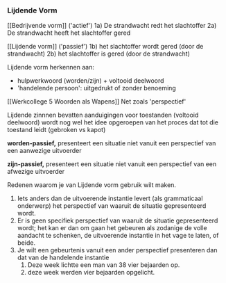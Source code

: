 ### Lijdende Vorm

[[Bedrijvende vorm]] ('actief')
1a) De strandwacht redt het slachtoffer
2a) De strandwacht heeft het slachtoffer gered

[[Lijdende vorm]] ('passief')
1b) het slachtoffer wordt gered (door de strandwacht)
2b) het slachtoffer is gered (door de strandwacht)

Lijdende vorm herkennen aan:
- hulpwerkwoord (worden/zijn) + voltooid deelwoord
- 'handelende persoon': uitgedrukt of zonder benoeming

[[Werkcollege 5 Woorden als Wapens]]
Net zoals 'perspectief'

Lijdende zinnnen bevatten aanduigingen voor toestanden (voltooid deelwoord) wordt nog wel het idee opgeroepen van het proces dat tot die toestand leidt (gebroken vs kapot)


**worden-passief,** presenteert een situatie niet vanuit een perspectief van een  aanwezige uitvoerder

**zijn-passief,** presenteert een situatie niet vanuit een perspectief van een   afwezige uitvoerder


Redenen waarom je van Lijdende vorm gebruik wilt maken.

1. Iets anders dan de uitvoerende instantie levert (als grammaticaal onderwerp) het perspectief van waaruit de situatie gepresenteerd wordt.
2. Er is geen specifiek perspectief van waaruit de situatie gepresenteerd wordt; het kan er dan om gaan het gebeuren als zodanige de volle aandacht te schenken, de uitvoerende instantie in het vage te laten, of beide.
3. Je wilt een gebeurtenis vanuit een ander perspectief presenteren dan dat van de handelende instantie
	1. Deze week lichtte een man van 38 vier bejaarden op.
	2. deze week werden vier bejaarden opgelicht.

